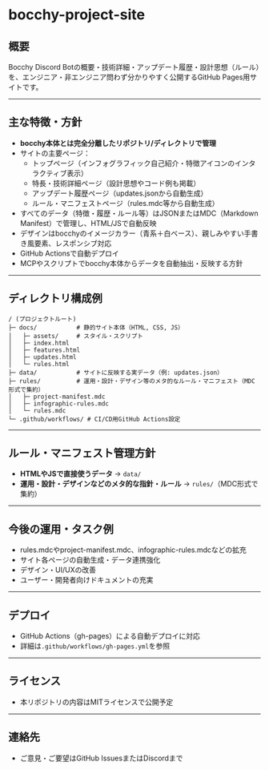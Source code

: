 # bocchy-project-site

## 概要
Bocchy Discord Botの概要・技術詳細・アップデート履歴・設計思想（ルール）を、エンジニア・非エンジニア問わず分かりやすく公開するGitHub Pages用サイトです。

---

## 主な特徴・方針
- **bocchy本体とは完全分離したリポジトリ/ディレクトリで管理**
- サイトの主要ページ：
  - トップページ（インフォグラフィック自己紹介・特徴アイコンのインタラクティブ表示）
  - 特長・技術詳細ページ（設計思想やコード例も掲載）
  - アップデート履歴ページ（updates.jsonから自動生成）
  - ルール・マニフェストページ（rules.mdc等から自動生成）
- すべてのデータ（特徴・履歴・ルール等）はJSONまたはMDC（Markdown Manifest）で管理し、HTML/JSで自動反映
- デザインはbocchyのイメージカラー（青系＋白ベース）、親しみやすい手書き風要素、レスポンシブ対応
- GitHub Actionsで自動デプロイ
- MCPやスクリプトでbocchy本体からデータを自動抽出・反映する方針

---

## ディレクトリ構成例

```
/ (プロジェクトルート)
├─ docs/           # 静的サイト本体（HTML, CSS, JS）
│   ├─ assets/     # スタイル・スクリプト
│   ├─ index.html
│   ├─ features.html
│   ├─ updates.html
│   └─ rules.html
├─ data/           # サイトに反映する実データ（例: updates.json）
├─ rules/          # 運用・設計・デザイン等のメタ的なルール・マニフェスト（MDC形式で集約）
│   ├─ project-manifest.mdc
│   ├─ infographic-rules.mdc
│   └─ rules.mdc
└─ .github/workflows/ # CI/CD用GitHub Actions設定
```

---

## ルール・マニフェスト管理方針
- **HTMLやJSで直接使うデータ** → `data/`
- **運用・設計・デザインなどのメタ的な指針・ルール** → `rules/`（MDC形式で集約）

---

## 今後の運用・タスク例
- rules.mdcやproject-manifest.mdc、infographic-rules.mdcなどの拡充
- サイト各ページの自動生成・データ連携強化
- デザイン・UI/UXの改善
- ユーザー・開発者向けドキュメントの充実

---

## デプロイ
- GitHub Actions（gh-pages）による自動デプロイに対応
- 詳細は`.github/workflows/gh-pages.yml`を参照

---

## ライセンス
- 本リポジトリの内容はMITライセンスで公開予定

---

## 連絡先
- ご意見・ご要望はGitHub IssuesまたはDiscordまで
